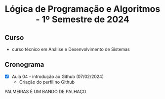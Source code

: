 <h1 align= "center">
  Lógica de Programação e Algoritmos - 1º Semestre de 2024
</h1>

## Curso
- curso técnico em Análise e Desenvolvimento de Sistemas

## Cronograma
- [x] Aula 04 - introdução ao Github (07/02/2024)
  - Criação do perfil no Github


PALMEIRAS É UM BANDO DE PALHAÇO

